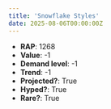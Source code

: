 ```yaml
---
title: 'Snowflake Styles'
date: 2025-08-06T00:00:00Z
---
```

- **RAP**: 1268
- **Value**: -1
- **Demand level**: -1
- **Trend**: -1
- **Projected?**: True
- **Hyped?**: True
- **Rare?**: True
